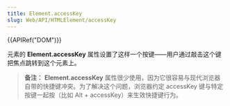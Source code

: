 ```yaml
---
title: Element.accessKey
slug: Web/API/HTMLElement/accessKey
---
```


{{APIRef("DOM")}}

元素的 **Element.accessKey** 属性设置了这样一个按键——用户通过敲击这个键把焦点跳转到这个元素上。

> **备注：** **Element.accessKey** 属性很少使用，因为它很容易与现代浏览器自带的快捷键冲突。为了解决这个问题，浏览器约定 accessKey 键与特定按键一起按（比如 Alt + accessKey）来生效快捷键行为。
